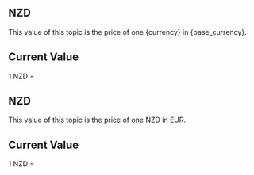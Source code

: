 ## NZD

This value of this topic is the price of one {currency} in {base_currency}.

## Current Value

1 NZD = <Topic topic="finance/stock-exchange/currency/NZD/EUR" decimals="3" unit="EUR"/>

## NZD

This value of this topic is the price of one NZD in EUR.

## Current Value

1 NZD = <Topic topic="finance/stock-exchange/currency/NZD/EUR" decimals="3" unit="EUR"/>

